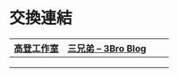 # 交換連結

| [高登工作室](http://gordon168.tw/) | [三兄弟 – 3Bro Blog](http://blog.3bro.info/) |   |   |
| ----------------------------- | ----------------------------------------- | - | - |
|                               |                                           |   |   |
|                               |                                           |   |   |
|                               |                                           |   |   |
